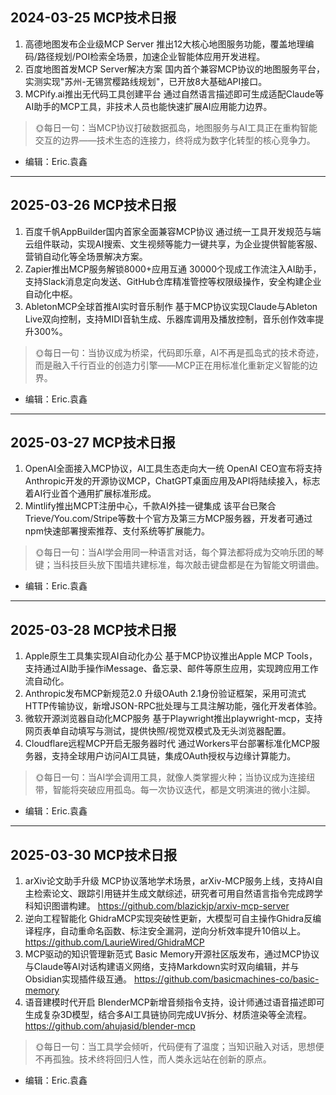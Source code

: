 ## 2024-03-25 MCP技术日报
1. 高德地图发布企业级MCP Server
   推出12大核心地图服务功能，覆盖地理编码/路径规划/POI检索全场景，加速企业智能体应用开发进程。
2. 百度地图首发MCP Server解决方案
   国内首个兼容MCP协议的地图服务平台，实测实现"苏州-无锡赏樱路线规划"，已开放8大基础API接口。
3. MCPify.ai推出无代码工具创建平台
   通过自然语言描述即可生成适配Claude等AI助手的MCP工具，非技术人员也能快速扩展AI应用能力边界。
> 🌞每日一句：当MCP协议打破数据孤岛，地图服务与AI工具正在重构智能交互的边界——技术生态的连接力，终将成为数字化转型的核心竞争力。
- 编辑：Eric.袁鑫
---
## 2025-03-26 MCP技术日报
1. 百度千帆AppBuilder国内首家全面兼容MCP协议
   通过统一工具开发规范与端云组件联动，实现AI搜索、文生视频等能力一键共享，为企业提供智能客服、营销自动化等全场景解决方案。
2. Zapier推出MCP服务解锁8000+应用互通
   30000个现成工作流注入AI助手，支持Slack消息定向发送、GitHub仓库精准管控等权限级操作，安全构建企业自动化中枢。
3. AbletonMCP全球首推AI实时音乐制作
   基于MCP协议实现Claude与Ableton Live双向控制，支持MIDI音轨生成、乐器库调用及播放控制，音乐创作效率提升300%。
> 🌞每日一句：当协议成为桥梁，代码即乐章，AI不再是孤岛式的技术奇迹，而是融入千行百业的创造力引擎——MCP正在用标准化重新定义智能的边界。
- 编辑：Eric.袁鑫
---
## 2025-03-27 MCP技术日报
1. OpenAI全面接入MCP协议，AI工具生态走向大一统
   OpenAI CEO宣布将支持Anthropic开发的开源协议MCP，ChatGPT桌面应用及API将陆续接入，标志着AI行业首个通用扩展标准形成。
2. Mintlify推出MCPT注册中心，千款AI外挂一键集成
   该平台已聚合Trieve/You.com/Stripe等数十个官方及第三方MCP服务器，开发者可通过npm快速部署搜索推荐、支付系统等扩展能力。
> 🌞每日一句：当AI学会用同一种语言对话，每个算法都将成为交响乐团的琴键；当科技巨头放下围墙共建标准，每次敲击键盘都是在为智能文明谱曲。
- 编辑：Eric.袁鑫
--- 
## 2025-03-28 MCP技术日报
1. Apple原生工具集实现AI自动化办公
   基于MCP协议推出Apple MCP Tools，支持通过AI助手操作iMessage、备忘录、邮件等原生应用，实现跨应用工作流自动化。
2. Anthropic发布MCP新规范2.0
   升级OAuth 2.1身份验证框架，采用可流式HTTP传输协议，新增JSON-RPC批处理与工具注解功能，强化开发者体验。
3. 微软开源浏览器自动化MCP服务
   基于Playwright推出playwright-mcp，支持网页表单自动填写与测试，提供快照/视觉双模式及无头浏览器配置。
4. Cloudflare远程MCP开启无服务器时代
   通过Workers平台部署标准化MCP服务器，支持全球用户访问AI工具链，集成OAuth授权与边缘计算能力。
> 🌞每日一句：当AI学会调用工具，就像人类掌握火种；当协议成为连接纽带，智能将突破应用孤岛。每一次协议迭代，都是文明演进的微小注脚。
- 编辑：Eric.袁鑫
---
## 2025-03-30 MCP技术日报
1. arXiv论文助手升级
   MCP协议落地学术场景，arXiv-MCP服务上线，支持AI自主检索论文、跟踪引用链并生成文献综述，研究者可用自然语言指令完成跨学科知识图谱构建。
   https://github.com/blazickjp/arxiv-mcp-server
2. 逆向工程智能化
   GhidraMCP实现突破性更新，大模型可自主操作Ghidra反编译程序，自动重命名函数、标注安全漏洞，逆向分析效率提升10倍以上。
   https://github.com/LaurieWired/GhidraMCP
3. MCP驱动的知识管理新范式
   Basic Memory开源社区版发布，通过MCP协议与Claude等AI对话构建语义网络，支持Markdown实时双向编辑，并与Obsidian实现插件级互通。
   https://github.com/basicmachines-co/basic-memory
4. 语音建模时代开启
   BlenderMCP新增音频指令支持，设计师通过语音描述即可生成复杂3D模型，结合多AI工具链协同完成UV拆分、材质渲染等全流程。
   https://github.com/ahujasid/blender-mcp
> 🌞每日一句：当工具学会倾听，代码便有了温度；当知识融入对话，思想便不再孤独。技术终将回归人性，而人类永远站在创新的原点。
- 编辑：Eric.袁鑫
